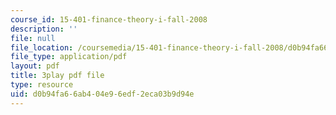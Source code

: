 ```yaml
---
course_id: 15-401-finance-theory-i-fall-2008
description: ''
file: null
file_location: /coursemedia/15-401-finance-theory-i-fall-2008/d0b94fa66ab404e96edf2eca03b9d94e_ZWKnK9LIETA.pdf
file_type: application/pdf
layout: pdf
title: 3play pdf file
type: resource
uid: d0b94fa6-6ab4-04e9-6edf-2eca03b9d94e
---
```

